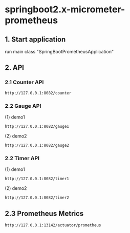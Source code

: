 # springboot2.x-micrometer-prometheus
## 1. Start application
run main class "SpringBootPrometheusApplication"

## 2. API

### 2.1 Counter API
```
http://127.0.0.1:8082/counter
```
### 2.2 Gauge API
(1) demo1
```
http://127.0.0.1:8082/gauge1
```
(2) demo2
```
http://127.0.0.1:8082/gauge2
```
### 2.2 Timer API
(1) demo1
```
http://127.0.0.1:8082/timer1
```
(2) demo2
```
http://127.0.0.1:8082/timer2
```
## 2.3 Prometheus Metrics
```
http://127.0.0.1:13142/actuator/prometheus
```